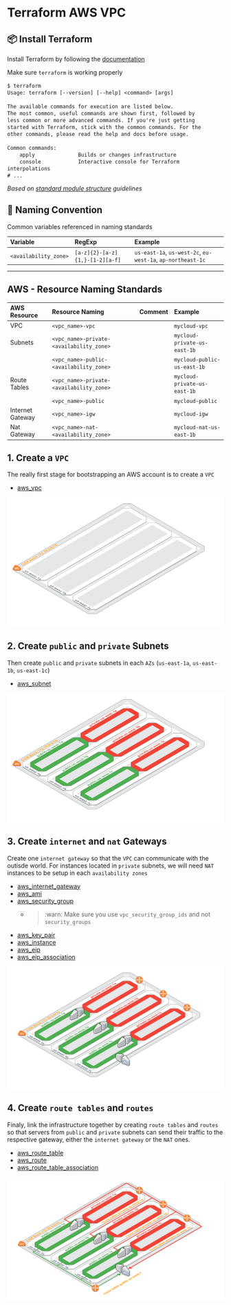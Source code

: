 # Terraform AWS VPC

## :package: Install Terraform

Install Terraform by following the [documentation](https://www.terraform.io/downloads.html)

Make sure `terraform` is working properly

```hcl
$ terraform
Usage: terraform [--version] [--help] <command> [args]

The available commands for execution are listed below.
The most common, useful commands are shown first, followed by
less common or more advanced commands. If you're just getting
started with Terraform, stick with the common commands. For the
other commands, please read the help and docs before usage.

Common commands:
    apply              Builds or changes infrastructure
    console            Interactive console for Terraform interpolations
# ...
```

*Based on [standard module structure](https://www.terraform.io/docs/modules/create.html#standard-module-structure) guidelines*

## :triangular_ruler: Naming Convention

Common variables referenced in naming standards

| Variable              | RegExp                          | Example                                                     |
|:----------------------|:--------------------------------|:------------------------------------------------------------|
| `<availability_zone>` | `[a-z]{2}-[a-z]{1,}-[1-2][a-f]` | `us-east-1a`, `us-west-2c`, `eu-west-1a`, `ap-northeast-1c` |

---

## AWS - Resource Naming Standards

| AWS Resource     | Resource Naming                          | Comment | Example                          |
|:-----------------|:-----------------------------------------|:--------|:---------------------------------|
| VPC              | `<vpc_name>-vpc`                         |         | `mycloud-vpc`                    |
| Subnets          | `<vpc_name>-private-<availability_zone>` |         | `mycloud-private-us-east-1b` |
|                  | `<vpc_name>-public-<availability_zone>`                      |         | `mycloud-public-us-east-1b`             |
| Route Tables     | `<vpc_name>-private-<availability_zone>` |         | `mycloud-private-us-east-1b` |
|                  | `<vpc_name>-public`                      |         | `mycloud-public`             |
| Internet Gateway | `<vpc_name>-igw`                         |         | `mycloud-igw`                |
| Nat Gateway      | `<vpc_name>-nat-<availability_zone>`     |         | `mycloud-nat-us-east-1b`     |


## 1. Create a `VPC`

The really first stage for bootstrapping an AWS account is to create a `VPC`

* [aws_vpc](https://www.terraform.io/docs/providers/aws/r/vpc.html)

![VPC AZs](./docs/2-vpc-azs.png)

## 2. Create `public` and `private` Subnets

Then create `public` and `private` subnets in each `AZs` (`us-east-1a`, `us-east-1b`, `us-east-1c`)

* [aws_subnet](https://www.terraform.io/docs/providers/aws/r/subnet.html)

![VPC AZs Subnets](./docs/3-vpc-azs-subnets.png)

## 3. Create `internet` and `nat` Gateways

Create one `internet gateway` so that the `VPC` can communicate with the outisde world. For instances located in `private` subnets, we will need `NAT` instances to be setup in each `availability zones`

* [aws_internet_gateway](https://www.terraform.io/docs/providers/aws/r/internet_gateway.html)
* [aws_ami](https://www.terraform.io/docs/providers/aws/d/ami.html)
* [aws_security_group](https://registry.terraform.io/providers/hashicorp/aws/latest/docs/resources/security_group)
    * > :warn: Make sure you use `vpc_security_group_ids` and not `security_groups`
* [aws_key_pair](https://www.terraform.io/docs/providers/aws/r/key_pair.html)
* [aws_instance](https://www.terraform.io/docs/providers/aws/r/instance.html)
* [aws_eip](https://www.terraform.io/docs/providers/aws/r/eip.html)
* [aws_eip_association](https://www.terraform.io/docs/providers/aws/r/eip_association.html)

![VPC AZs Subnets GW](./docs/4-vpc-azs-subnets-gw.png)

## 4. Create `route tables` and `routes`

Finaly, link the infrastructure together by creating `route tables` and `routes` so that servers from `public` and `private` subnets can send their traffic to the respective gateway, either the `internet gateway` or the `NAT` ones.

* [aws_route_table](https://www.terraform.io/docs/providers/aws/r/route_table.html)
* [aws_route](https://www.terraform.io/docs/providers/aws/r/route.html)
* [aws_route_table_association](https://www.terraform.io/docs/providers/aws/r/route_table_association.html)

![VPC AZs Subnets GW Routes](./docs/5-vpc-azs-subnets-gw-routing.png)
